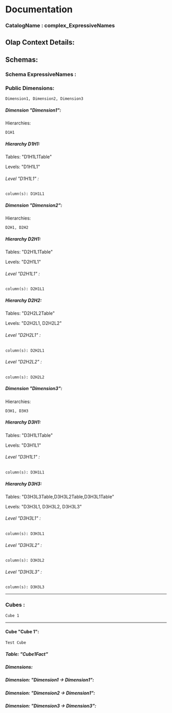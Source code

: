# Documentation
### CatalogName : complex_ExpressiveNames
## Olap Context Details:
## Schemas:
### Schema ExpressiveNames : 
### Public Dimensions:

    Dimension1, Dimension2, Dimension3

##### Dimension "Dimension1":

Hierarchies:

    D1H1

##### Hierarchy D1H1:

Tables: "D1H1L1Table"

Levels: "D1H1L1"

###### Level "D1H1L1" :

    column(s): D1H1L1

##### Dimension "Dimension2":

Hierarchies:

    D2H1, D2H2

##### Hierarchy D2H1:

Tables: "D2H1L1Table"

Levels: "D2H1L1"

###### Level "D2H1L1" :

    column(s): D2H1L1

##### Hierarchy D2H2:

Tables: "D2H2L2Table"

Levels: "D2H2L1, D2H2L2"

###### Level "D2H2L1" :

    column(s): D2H2L1

###### Level "D2H2L2" :

    column(s): D2H2L2

##### Dimension "Dimension3":

Hierarchies:

    D3H1, D3H3

##### Hierarchy D3H1:

Tables: "D3H1L1Table"

Levels: "D3H1L1"

###### Level "D3H1L1" :

    column(s): D3H1L1

##### Hierarchy D3H3:

Tables: "D3H3L3Table,D3H3L2Table,D3H3L1Table"

Levels: "D3H3L1, D3H3L2, D3H3L3"

###### Level "D3H3L1" :

    column(s): D3H3L1

###### Level "D3H3L2" :

    column(s): D3H3L2

###### Level "D3H3L3" :

    column(s): D3H3L3

---
### Cubes :

    Cube 1

---
#### Cube "Cube 1":

    Test Cube

##### Table: "Cube1Fact"

##### Dimensions:
##### Dimension: "Dimension1 -> Dimension1":

##### Dimension: "Dimension2 -> Dimension1":

##### Dimension: "Dimension3 -> Dimension3":

